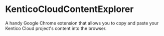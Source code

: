 # KenticoCloudContentExplorer
A handy Google Chrome extension that allows you to copy and paste your Kentico Cloud project's content into the browser.
